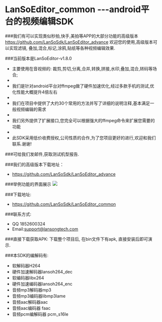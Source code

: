# LanSoEditor_common  ---android平台的视频编辑SDK

###我们有可以实现类似秒拍,快手,美拍等APP的大部分功能的高级版本
 https://github.com/LanSoSdk/LanSoEditor_advance
 欢迎您的使用,高级版本可以实现滤镜, 叠加,混合,标记,涂鸦,贴纸等各种视频编辑效果.

###当前版本是LanSoEditor-v1.8.0
*  主要使用在音视频的: 裁剪,剪切,分离,合并,转换,拼接,水印,叠加,混合,转码等场合;
*  
*  我们是针对android平台对ffmpeg做了硬件加速优化,经过多款手机的测试,优化性能大概提升4倍左右
*  
*  我们在项目中提供了大约30个常用的方法并写了详细的说明注释,基本满足一般视频编辑的需求
*  
*  我们另外提供了扩展接口,您完全可以根据强大的ffmpeg命令来扩展您需要的功能
*  
*  此SDK采用低价收费授权,公司性质的合作,为了您项目更好的进行,欢迎和我们联系.谢谢!

###可给我们发邮件,获取测试机型报告.

###我们的高级版本下载地址：
*	https://github.com/LanSoSdk/LanSoEditor_advance

###举例功能的界面展示
![](https://github.com/LanSoSdk/LanSoEditor_common/blob/master/uimain.jpeg)

###下载地址: 
*  https://github.com/LanSoSdk/LanSoEditor_common

###联系方式:
*   QQ 1852600324 
*   Email:support@lansongtech.com

###直接下载获取APK:
   下载整个项目后, 在bin文件下有apk, 直接安装后即可演示.

###本SDK的编解码有:
*  软解码器H264
*  硬件加速解码器lansoh264_dec
*  软编码器libx264
*  硬件加速编码器lansoh264_enc
*  音频mp3解码器mp3
*  音频mp3编码器libmp3lame
*  音频aac解码器aac
*  音频aac编码器 faac
*  音频pcm编解码器 pcm_s16le

   















